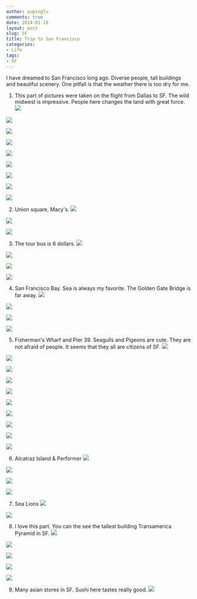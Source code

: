 ```yaml
---
author: yupinglu
comments: true
date: 2014-01-18
layout: post
slug: SF
title: Trip to San Francisco
categories:
- Life
tags:
- SF
---
```



I have dreamed to San Francisco long ago. Diverse people, tall buildings and beautiful scenery. One pitfall is that the weather
there is too dry for me.


1. This part of pictures were taken on the flight from Dallas to SF. The wild midwest is impressive. People here changes the 
land with great force.
![](http://farm8.staticflickr.com/7370/12054538166_d25eaa9f73_o.jpg)

![](http://farm3.staticflickr.com/2815/12054538936_4ed0e677ca_o.jpg)

![](http://farm4.staticflickr.com/3770/12053686475_85f850825e_o.jpg)

![](http://farm8.staticflickr.com/7452/12053985803_a92a578b5b_o.jpg)

![](http://farm8.staticflickr.com/7383/12054540306_fb91b7c05d_o.jpg)

![](http://farm6.staticflickr.com/5546/12054534686_4d82d37dd9_o.jpg)

![](http://farm6.staticflickr.com/5542/12053687785_4d58eca117_o.jpg)

![](http://farm4.staticflickr.com/3669/12054087274_7451f18a76_o.jpg)

![](http://farm6.staticflickr.com/5519/12053987683_b4d19737f2_o.jpg)


2. Union square, Macy's.
![](http://farm4.staticflickr.com/3789/12054088154_5098f11517_o.jpg)

![](http://farm3.staticflickr.com/2824/12053689975_d5a6d779f2_o.jpg)

![](http://farm8.staticflickr.com/7349/12053690955_e2e5868559_o.jpg)


3. The tour bus is 6 dollars.
![](http://farm8.staticflickr.com/7393/12053990083_e4d4e200e4_o.jpg)

![](http://farm3.staticflickr.com/2878/12053990733_5088cd2b7f_o.jpg)

![](http://farm4.staticflickr.com/3708/12053991153_766354ed9f_o.jpg)

![](http://farm4.staticflickr.com/3786/12053991533_91a0c251ec_o.jpg)


4. San Francisco Bay. Sea is always my favorite. The Golden Gate Bridge is far away.
![](http://farm4.staticflickr.com/3793/12054091874_db32cd8cb5_o.jpg)

![](http://farm4.staticflickr.com/3693/12054546446_3c972dc93e_o.jpg)

![](http://farm6.staticflickr.com/5476/12053993043_885b7beeb5_o.jpg)

![](http://farm4.staticflickr.com/3796/12053993443_1743ca5abc_o.jpg)


5. Fisherman's Wharf and Pier 39. Seagulls and Pigeons are cute. They are not afraid of people. It seems that they all are citizens of SF.
![](http://farm8.staticflickr.com/7346/12054547756_a9c879f8e4_o.jpg)

![](http://farm8.staticflickr.com/7434/12054534206_3bc5d88055_o.jpg)

![](http://farm8.staticflickr.com/7413/12054548276_9b0ff2dde1_o.jpg)

![](http://farm6.staticflickr.com/5508/12054548926_82de98f8cd_o.jpg)

![](http://farm4.staticflickr.com/3706/12054095334_de739a0076_o.jpg)

![](http://farm4.staticflickr.com/3764/12054549486_1004f8cf97_o.jpg)

![](http://farm4.staticflickr.com/3719/12054096084_b26d960eb4_o.jpg)

![](http://farm8.staticflickr.com/7373/12053698365_391f10c980_o.jpg)

![](http://farm4.staticflickr.com/3783/12054082774_e791e07d31_o.jpg)

![](http://farm8.staticflickr.com/7442/12053683585_63a4da1b57_o.jpg)


6. Alcatraz Island & Performer
![](http://farm8.staticflickr.com/7389/12054097264_e3fd859212_o.jpg)

![](http://farm3.staticflickr.com/2828/12054098284_be178d6395_o.jpg)

![](http://farm4.staticflickr.com/3772/12054552916_fc8482347c_o.jpg)

![](http://farm6.staticflickr.com/5550/12054099204_9967d89c11_o.jpg)


7. Sea Lions
![](http://farm4.staticflickr.com/3758/12054554086_33d4f4ee07_o.jpg)

![](http://farm6.staticflickr.com/5500/12054537826_3ce6edc872_o.jpg)


8. I love this part. You can the see the tallest building Transamerica Pyramid in SF.
![](http://farm8.staticflickr.com/7448/12054083374_17db43edfc_o.jpg)

![](http://farm4.staticflickr.com/3752/12054083104_4a295f39d1_o.jpg)

![](http://farm4.staticflickr.com/3742/12053683035_a9379e9d70_o.jpg)

![](http://farm6.staticflickr.com/5471/12054535626_c37d897c0c_o.jpg)

![](http://farm8.staticflickr.com/7455/12054081154_fabccfdd5b_o.jpg)


9. Many asian stores in SF. Sushi here tastes really good.
![](http://farm6.staticflickr.com/5544/12053979643_cd60b9d504_o.jpg)























































